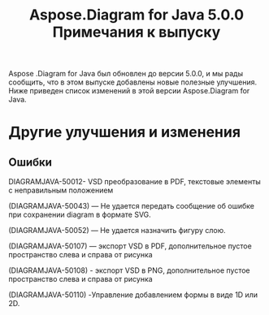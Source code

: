 ﻿---
title: Aspose.Diagram for Java 5.0.0 Примечания к выпуску
type: docs
weight: 100
url: /ru/java/aspose-diagram-for-java-5-0-0-release-notes/
---
Aspose .Diagram for Java был обновлен до версии 5.0.0, и мы рады сообщить, что в этом выпуске добавлены новые полезные улучшения.
Ниже приведен список изменений в этой версии Aspose.Diagram for Java.
# **Другие улучшения и изменения**
## **Ошибки**
DIAGRAMJAVA-50012- VSD преобразование в PDF, текстовые элементы с неправильным положением

(DIAGRAMJAVA-50043) — Не удается передать сообщение об ошибке при сохранении diagram в формате SVG.

(DIAGRAMJAVA-50052) — Не удается назначить фигуру слою.

(DIAGRAMJAVA-50107) — экспорт VSD в PDF, дополнительное пустое пространство слева и справа от рисунка

(DIAGRAMJAVA-50108) - экспорт VSD в PNG, дополнительное пустое пространство слева и справа от рисунка

(DIAGRAMJAVA-50110) -Управление добавлением формы в виде 1D или 2D.
